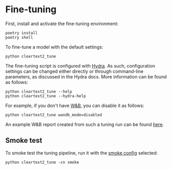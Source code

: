 # Fine-tuning

First, install and activate the fine-tuning environment:

```
poetry install
poetry shell
```

To fine-tune a model with the default settings:

```
python cleartext2_tune
```

The fine-tuning script is configured with [Hydra](https://hydra.cc/docs/intro/). As such, configuration settings can be changed either directly or through command-line parameters, as discussed in the Hydra docs. More information can be found as follows:

```
python cleartext2_tune --help
python cleartext2_tune --hydra-help
```

For example, if you don't have [W&B](https://wandb.ai/site), you can disable it as follows:

```
python cleartext2_tune wandb_mode=disabled
```

An example W&B report created from such a tuning run can be found [here](https://api.wandb.ai/links/bencwallace/8432fn63).

## Smoke test

To smoke test the tuning pipeline, run it with the [smoke config](conf/smoke.yaml) selected:

```
python cleartext2_tune -cn smoke
```
